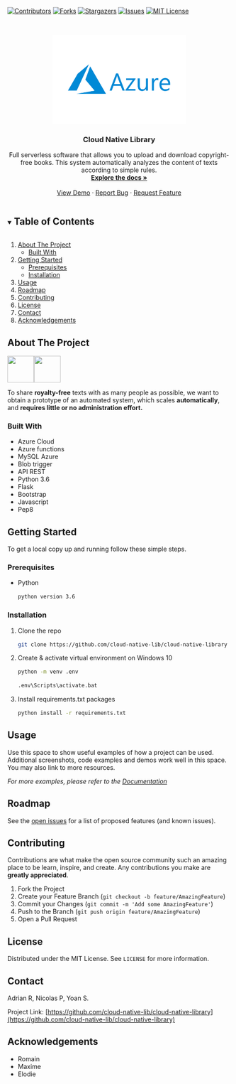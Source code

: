 <!--
*** Thanks for checking out the Best-README-Template. If you have a suggestion
*** that would make this better, please fork the repo and create a pull request
*** or simply open an issue with the tag "enhancement".
*** Thanks again! Now go create something AMAZING! :D
***
***
***
*** To avoid retyping too much info. Do a search and replace for the following:
*** github_username, repo_name, twitter_handle, email, project_title, project_description
-->

<!-- PROJECT SHIELDS -->
<!--
*** I'm using markdown "reference style" links for readability.
*** Reference links are enclosed in brackets [ ] instead of parentheses ( ).
*** See the bottom of this document for the declaration of the reference variables
*** for contributors-url, forks-url, etc. This is an optional, concise syntax you may use.
*** https://www.markdownguide.org/basic-syntax/#reference-style-links
-->

[![Contributors][contributors-shield]][contributors-url]
[![Forks][forks-shield]][forks-url]
[![Stargazers][stars-shield]][stars-url]
[![Issues][issues-shield]][issues-url]
[![MIT License][license-shield]][license-url]

<!-- PROJECT LOGO -->
<br />
<p align="center">
  <a href="https://github.com/cloud-native-lib/cloud-native-library">
    <img src="images/logo.png" alt="Logo" width="300" height="200">
  </a>

  <h3 align="center">Cloud Native Library</h3>

  <p align="center">
    Full serverless software that allows you to upload and download copyright-free books. This system automatically analyzes the content of texts according to simple rules.
    <br />
    <a href="https://github.com/cloud-native-lib/cloud-native-library"><strong>Explore the docs »</strong></a>
    <br />
    <br />
    <a href="https://github.com/cloud-native-lib/cloud-native-library">View Demo</a>
    ·
    <a href="https://github.com/cloud-native-lib/cloud-native-library/issues">Report Bug</a>
    ·
    <a href="https://github.com/cloud-native-lib/cloud-native-library/issues">Request Feature</a>
  </p>
</p>

<!-- TABLE OF CONTENTS -->
<details open="open">
  <summary><h2 style="display: inline-block">Table of Contents</h2></summary>
  <ol>
    <li>
      <a href="#about-the-project">About The Project</a>
      <ul>
        <li><a href="#built-with">Built With</a></li>
      </ul>
    </li>
    <li>
      <a href="#getting-started">Getting Started</a>
      <ul>
        <li><a href="#prerequisites">Prerequisites</a></li>
        <li><a href="#installation">Installation</a></li>
      </ul>
    </li>
    <li><a href="#usage">Usage</a></li>
    <li><a href="#roadmap">Roadmap</a></li>
    <li><a href="#contributing">Contributing</a></li>
    <li><a href="#license">License</a></li>
    <li><a href="#contact">Contact</a></li>
    <li><a href="#acknowledgements">Acknowledgements</a></li>
  </ol>
</details>

<!-- ABOUT THE PROJECT -->

## About The Project

<div style='display:flex;'>
  <img src="https://media.giphy.com/media/KAq5w47R9rmTuvWOWa/giphy.gif" width="60" height="60" />
  <img src="https://media.giphy.com/media/xUA7b2OfgTuVzqpVXq/giphy.gif" width="60" height="60" />
</div>

To share **royalty-free** texts with as many people as possible, we want to obtain a prototype of an automated system, which scales **automatically**, and **requires little or no administration effort.**

### Built With

- []()Azure Cloud
- []()Azure functions
- []()MySQL Azure
- []()Blob trigger
- []()API REST
- []()Python 3.6
- []()Flask
- []()Bootstrap
- []()Javascript
- []()Pep8

<!-- GETTING STARTED -->

## Getting Started

To get a local copy up and running follow these simple steps.

### Prerequisites

- Python
  ```sh
  python version 3.6
  ```

### Installation

1. Clone the repo
   ```sh
   git clone https://github.com/cloud-native-lib/cloud-native-library
   ```
2. Create & activate virtual environment on Windows 10
   ```sh
   python -m venv .env
   ```
   ```sh
   .env\Scripts\activate.bat
   ```
3. Install requirements.txt packages
   ```sh
   python install -r requirements.txt
   ```

<!-- USAGE EXAMPLES -->

## Usage

Use this space to show useful examples of how a project can be used. Additional screenshots, code examples and demos work well in this space. You may also link to more resources.

_For more examples, please refer to the [Documentation](https://example.com)_

<!-- ROADMAP -->

## Roadmap

See the [open issues](https://github.com/cloud-native-lib/cloud-native-library/issues) for a list of proposed features (and known issues).

<!-- CONTRIBUTING -->

## Contributing

Contributions are what make the open source community such an amazing place to be learn, inspire, and create. Any contributions you make are **greatly appreciated**.

1. Fork the Project
2. Create your Feature Branch (`git checkout -b feature/AmazingFeature`)
3. Commit your Changes (`git commit -m 'Add some AmazingFeature'`)
4. Push to the Branch (`git push origin feature/AmazingFeature`)
5. Open a Pull Request

<!-- LICENSE -->

## License

Distributed under the MIT License. See `LICENSE` for more information.

<!-- CONTACT -->

## Contact

Adrian R, Nicolas P, Yoan S.

Project Link: [https://github.com/cloud-native-lib/cloud-native-library](https://github.com/cloud-native-lib/cloud-native-library)

<!-- ACKNOWLEDGEMENTS -->

## Acknowledgements

- []()Romain
- []()Maxime
- []()Elodie

<!-- MARKDOWN LINKS & IMAGES -->
<!-- https://www.markdownguide.org/basic-syntax/#reference-style-links -->

[contributors-shield]: https://img.shields.io/github/contributors/cloud-native-lib/cloud-native-library.svg?style=for-the-badge
[contributors-url]: https://github.com/cloud-native-lib/cloud-native-library/graphs/contributors
[forks-shield]: https://img.shields.io/github/forks/cloud-native-lib/cloud-native-library.svg?style=for-the-badge
[forks-url]: https://github.com/cloud-native-lib/cloud-native-library/network/members
[stars-shield]: https://img.shields.io/github/stars/cloud-native-lib/cloud-native-library.svg?style=for-the-badge
[stars-url]: https://github.com/cloud-native-lib/cloud-native-library/stargazers
[issues-shield]: https://img.shields.io/github/issues/cloud-native-lib/cloud-native-library.svg?style=for-the-badge
[issues-url]: https://github.com/cloud-native-lib/cloud-native-library/issues
[license-shield]: https://img.shields.io/github/license/cloud-native-lib/cloud-native-library.svg?style=for-the-badge
[license-url]: https://github.com/cloud-native-lib/cloud-native-library/blob/master/LICENSE.txt

